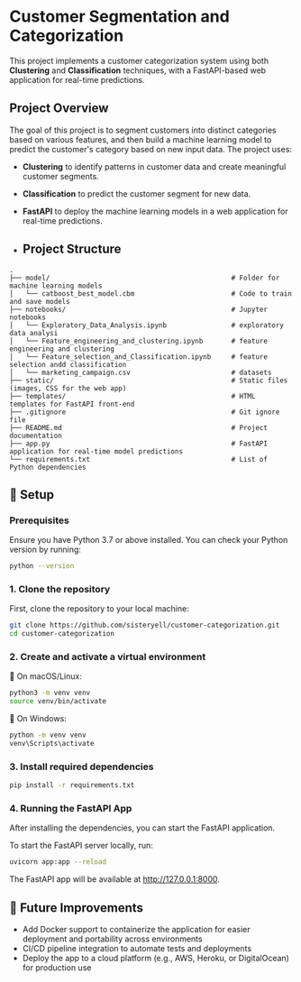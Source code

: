 # Customer Segmentation and Categorization

This project implements a customer categorization system using both **Clustering** and **Classification** techniques, with a FastAPI-based web application for real-time predictions.

## Project Overview

The goal of this project is to segment customers into distinct categories based on various features, and then build a machine learning model to predict the customer's category based on new input data. The project uses:
- **Clustering** to identify patterns in customer data and create meaningful customer segments.
- **Classification** to predict the customer segment for new data.
- **FastAPI** to deploy the machine learning models in a web application for real-time predictions.

- ## Project Structure

```plaintext
.
├── model/                                             # Folder for machine learning models
│   └── catboost_best_model.cbm                        # Code to train and save models
├── notebooks/                                         # Jupyter notebooks
│   └── Exploratory_Data_Analysis.ipynb                # exploratory data analysi
│   └── Feature_engineering_and_clustering.ipynb       # feature engineering and clustering
│   └── Feature_selection_and_Classification.ipynb     # feature selection andd classification
│   └── marketing_campaign.csv                         # datasets
├── static/                                            # Static files (images, CSS for the web app)
├── templates/                                         # HTML templates for FastAPI front-end
├── .gitignore                                         # Git ignore file
├── README.md                                          # Project documentation
├── app.py                                             # FastAPI application for real-time model predictions
└── requirements.txt                                   # List of Python dependencies
```

## 🚀 Setup

### Prerequisites

Ensure you have Python 3.7 or above installed. You can check your Python version by running:

```bash
python --version
```

### 1. Clone the repository
First, clone the repository to your local machine:
```bash
git clone https://github.com/sisteryell/customer-categorization.git
cd customer-categorization
```

### 2. Create and activate a virtual environment

🔹 On macOS/Linux:

```bash
python3 -m venv venv
source venv/bin/activate
```

🔹 On Windows:

```bash
python -m venv venv
venv\Scripts\activate
```

### 3. Install required dependencies

```bash
pip install -r requirements.txt
```

### 4. Running the FastAPI App
After installing the dependencies, you can start the FastAPI application.

To start the FastAPI server locally, run:
```bash
uvicorn app:app --reload
```

The FastAPI app will be available at http://127.0.0.1:8000.


## 🚧 Future Improvements
-  Add Docker support to containerize the application for easier deployment and portability across environments
-  CI/CD pipeline integration to automate tests and deployments
-  Deploy the app to a cloud platform (e.g., AWS, Heroku, or DigitalOcean) for production use
